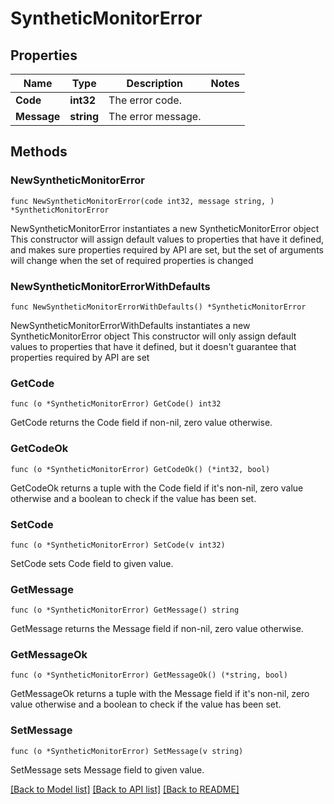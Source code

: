 # SyntheticMonitorError

## Properties

Name | Type | Description | Notes
------------ | ------------- | ------------- | -------------
**Code** | **int32** | The error code. | 
**Message** | **string** | The error message. | 

## Methods

### NewSyntheticMonitorError

`func NewSyntheticMonitorError(code int32, message string, ) *SyntheticMonitorError`

NewSyntheticMonitorError instantiates a new SyntheticMonitorError object
This constructor will assign default values to properties that have it defined,
and makes sure properties required by API are set, but the set of arguments
will change when the set of required properties is changed

### NewSyntheticMonitorErrorWithDefaults

`func NewSyntheticMonitorErrorWithDefaults() *SyntheticMonitorError`

NewSyntheticMonitorErrorWithDefaults instantiates a new SyntheticMonitorError object
This constructor will only assign default values to properties that have it defined,
but it doesn't guarantee that properties required by API are set

### GetCode

`func (o *SyntheticMonitorError) GetCode() int32`

GetCode returns the Code field if non-nil, zero value otherwise.

### GetCodeOk

`func (o *SyntheticMonitorError) GetCodeOk() (*int32, bool)`

GetCodeOk returns a tuple with the Code field if it's non-nil, zero value otherwise
and a boolean to check if the value has been set.

### SetCode

`func (o *SyntheticMonitorError) SetCode(v int32)`

SetCode sets Code field to given value.


### GetMessage

`func (o *SyntheticMonitorError) GetMessage() string`

GetMessage returns the Message field if non-nil, zero value otherwise.

### GetMessageOk

`func (o *SyntheticMonitorError) GetMessageOk() (*string, bool)`

GetMessageOk returns a tuple with the Message field if it's non-nil, zero value otherwise
and a boolean to check if the value has been set.

### SetMessage

`func (o *SyntheticMonitorError) SetMessage(v string)`

SetMessage sets Message field to given value.



[[Back to Model list]](../README.md#documentation-for-models) [[Back to API list]](../README.md#documentation-for-api-endpoints) [[Back to README]](../README.md)


